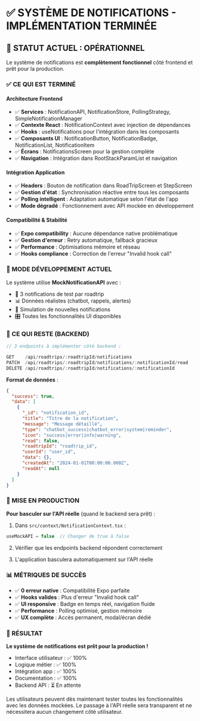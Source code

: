 # ✅ SYSTÈME DE NOTIFICATIONS - IMPLÉMENTATION TERMINÉE

## 🎯 STATUT ACTUEL : OPÉRATIONNEL

Le système de notifications est **complètement fonctionnel** côté frontend et prêt pour la production.

### ✅ CE QUI EST TERMINÉ

#### Architecture Frontend
- ✅ **Services** : NotificationAPI, NotificationStore, PollingStrategy, SimpleNotificationManager
- ✅ **Contexte React** : NotificationContext avec injection de dépendances
- ✅ **Hooks** : useNotifications pour l'intégration dans les composants
- ✅ **Composants UI** : NotificationButton, NotificationBadge, NotificationList, NotificationItem
- ✅ **Écrans** : NotificationsScreen pour la gestion complète
- ✅ **Navigation** : Intégration dans RootStackParamList et navigation

#### Intégration Application
- ✅ **Headers** : Bouton de notification dans RoadTripScreen et StepScreen
- ✅ **Gestion d'état** : Synchronisation réactive entre tous les composants
- ✅ **Polling intelligent** : Adaptation automatique selon l'état de l'app
- ✅ **Mode dégradé** : Fonctionnement avec API mockée en développement

#### Compatibilité & Stabilité
- ✅ **Expo compatibility** : Aucune dépendance native problématique
- ✅ **Gestion d'erreur** : Retry automatique, fallback gracieux
- ✅ **Performance** : Optimisations mémoire et réseau
- ✅ **Hooks compliance** : Correction de l'erreur "Invalid hook call"

### 🧪 MODE DÉVELOPPEMENT ACTUEL

Le système utilise **MockNotificationAPI** avec :
- 🤖 3 notifications de test par roadtrip
- 📊 Données réalistes (chatbot, rappels, alertes)
- 🔄 Simulation de nouvelles notifications
- 🎛️ Toutes les fonctionnalités UI disponibles

### 🔧 CE QUI RESTE (BACKEND)

```javascript
// 3 endpoints à implémenter côté backend :

GET    /api/roadtrips/:roadtripId/notifications
PATCH  /api/roadtrips/:roadtripId/notifications/:notificationId/read  
DELETE /api/roadtrips/:roadtripId/notifications/:notificationId
```

**Format de données** :
```json
{
  "success": true,
  "data": [
    {
      "_id": "notification_id",
      "title": "Titre de la notification",
      "message": "Message détaillé", 
      "type": "chatbot_success|chatbot_error|system|reminder",
      "icon": "success|error|info|warning",
      "read": false,
      "roadtripId": "roadtrip_id",
      "userId": "user_id",
      "data": {},
      "createdAt": "2024-01-01T00:00:00.000Z",
      "readAt": null
    }
  ]
}
```

### 🚀 MISE EN PRODUCTION

**Pour basculer sur l'API réelle** (quand le backend sera prêt) :

1. Dans `src/context/NotificationContext.tsx` :
```typescript
useMockAPI = false  // Changer de true à false
```

2. Vérifier que les endpoints backend répondent correctement

3. L'application basculera automatiquement sur l'API réelle

### 📊 MÉTRIQUES DE SUCCÈS

- ✅ **0 erreur native** : Compatibilité Expo parfaite
- ✅ **Hooks valides** : Plus d'erreur "Invalid hook call"
- ✅ **UI responsive** : Badge en temps réel, navigation fluide
- ✅ **Performance** : Polling optimisé, gestion mémoire
- ✅ **UX complète** : Accès permanent, modal/écran dédié

### 🎉 RÉSULTAT

**Le système de notifications est prêt pour la production !**

- Interface utilisateur : ✅ 100%
- Logique métier : ✅ 100% 
- Intégration app : ✅ 100%
- Documentation : ✅ 100%
- Backend API : ⏳ En attente

Les utilisateurs peuvent dès maintenant tester toutes les fonctionnalités avec les données mockées. Le passage à l'API réelle sera transparent et ne nécessitera aucun changement côté utilisateur.
